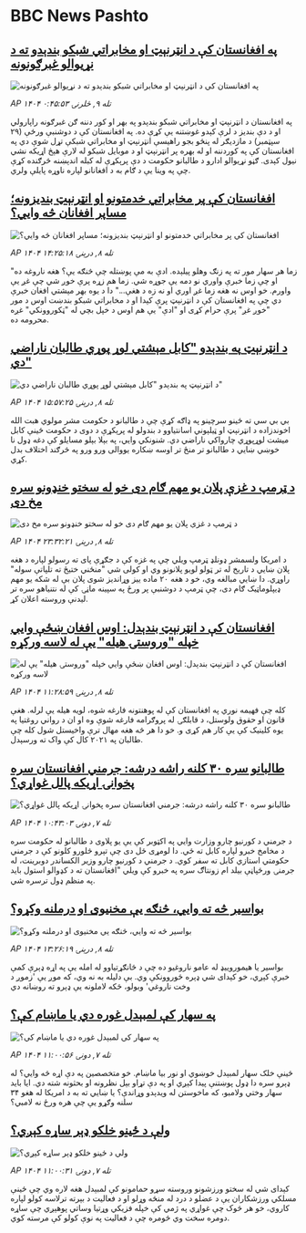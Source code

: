 # BBC News Pashto## [په افغانستان کې د انټرنېټ او مخابراتي شبکو بندېدو ته د نړيوالو غبرګونونه](https://www.bbc.com/pashto/articles/cvgnzxxnzm0o?at_medium=RSS&at_campaign=rss?at_campaign=githubrss)![په افغانستان کې د انټرنېټ او مخابراتي شبکو بندېدو ته د نړيوالو غبرګونونه](https://ichef.bbci.co.uk/ace/ws/240/cpsprodpb/d617/live/cfb82940-9e5f-11f0-928c-71dbb8619e94.jpg)_AP ۱۴۰۴ تله ۹, څلرنۍ ۰:۴۵:۵۳_په افغانستان د انټرنېټ او مخابراتي شبکو بندېدو په بهر او کور دننه ګن غبرګونه راپارولي او د دې بنديز د لرې کېدو غوښتنه یې کړې ده. په افغانستان کې د دوشنبې ورځې (۲۹ سپټمبر) د مازديګر له پنځو بجو راهيسې انټرنېټ او مخابراتي شبکې تړل شوې دي په افغانستان کې په کوردننه او له بهره پر انټرنېټ او د موبايل شبکو له لارې هېڅ اړيکه نشي نيول کېدی. ګڼو نړيوالو ادارو د طالبانو حکومت د دې پرېکړې له کبله اندېښنه څرګنده کړې چې په وینا یې د ګام به د افغانانو لپاره ناوړه پایلې ولري.## [افغانستان کې پر مخابراتي خدمتونو او انټرنېټ بندیزونه؛  مساپر افغانان څه وایي؟](https://www.bbc.com/pashto/articles/c4gk41xn9dyo?at_medium=RSS&at_campaign=rss?at_campaign=githubrss)![افغانستان کې پر مخابراتي خدمتونو او انټرنېټ بندیزونه؛  مساپر افغانان څه وایي؟](https://ichef.bbci.co.uk/ace/ws/240/cpsprodpb/508d/live/86eb4d20-9e08-11f0-bc74-c938242ac6b1.jpg)_AP ۱۴۰۴ تله ۸, درېنۍ ۱۴:۲۵:۱۸_"زما هر سهار مور ته په زنګ وهلو پیلېده. ادې به مې پوښتله چې څنګه یې؟ هغه ناروغه ده او چې زما خبرې واوري نو دمه یې جوړه شي. زما هم زړه پرې خوږ شي چې غږ یې واورم. خو اوس نه هغه زما غږ اوري او نه زه د هغې..."
دا د یوه بهر مېشتي افغان خبرې دي چې په افغانستان کې د انټرنېټ پرې کېدا او د مخابراتي شبکو بندښت اوس د مور "خوږ غږ" پرې حرام کړی او "ادې" یې هم اوس د خپل بچي له "ټکوروونکي" غږه محرومه ده.## [ د انټرنېټ په بندېدو "کابل مېشتي لوړ پوړي طالبان ناراضي دي"](https://www.bbc.com/pashto/articles/cqxzel1v9dxo?at_medium=RSS&at_campaign=rss?at_campaign=githubrss)![ د انټرنېټ په بندېدو "کابل مېشتي لوړ پوړي طالبان ناراضي دي"](https://ichef.bbci.co.uk/ace/ws/240/cpsprodpb/f13e/live/248abfa0-9e15-11f0-928c-71dbb8619e94.jpg)_AP ۱۴۰۴ تله ۸, درېنۍ ۱۵:۵۷:۲۵_بي بي سي ته ځینو سرچینو په ډاګه کړې چې د طالبانو د حکومت مشر مولوي هبت الله اخوندزاده د انټرنېټ او ټیلېوني اسانتیاوو د بندولو له پرېکړې د دوی د حکومت ځینې کابل میشت لوړپوړي چارواکي ناراضي دي. شنونکي وایي، په بېلا بېلو مسایلو کې دغه ډول نا خوښي ښایي د طالبانو تر منځ تر اوسه ښکاره یووالی ورو ورو په څرګند اختلاف بدل کړي.## [د ټرمپ د غزې پلان یو مهم ګام دی خو له سختو خنډونو سره مخ دی](https://www.bbc.com/pashto/articles/c4g781dgqn3o?at_medium=RSS&at_campaign=rss?at_campaign=githubrss)![د ټرمپ د غزې پلان یو مهم ګام دی خو له سختو خنډونو سره مخ دی](https://ichef.bbci.co.uk/ace/ws/240/cpsprodpb/7c93/live/f846d1e0-9dce-11f0-9f23-2534d63ace40.jpg)_AP ۱۴۰۴ تله ۸, درېنۍ ۲۳:۳۲:۲۱_د امریکا ولسمشر ډونلډ ټرمپ ویلي چې په غزه کې د جګړې پای ته رسولو لپاره د هغه پلان ښايي د تاریخ له تر ټولو لویو پلانونو وي او کولی شي "منځني ختیځ ته تلپاتې سوله" راوړي.
دا ښایي مبالغه وي، خو د هغه ۲۰ ماده ییز وړاندیز شوی پلان بې له شکه یو مهم ډیپلوماټیک ګام دی، چې ټرمپ د دوشنبې پر ورځ په سپینه ماڼۍ کې له نتنیاهو سره تر لیدنې وروسته اعلان کړ.## [افغانستان کې د انټرنېټ بندېدل: اوس افغان ښځې وايي خپله "وروستۍ هیله" یې له لاسه ورکړه](https://www.bbc.com/pashto/articles/cq8ew9k35e4o?at_medium=RSS&at_campaign=rss?at_campaign=githubrss)![افغانستان کې د انټرنېټ بندېدل: اوس افغان ښځې وايي خپله "وروستۍ هیله" یې له لاسه ورکړه](https://ichef.bbci.co.uk/ace/ws/240/cpsprodpb/8da9/live/aa3b3050-9de6-11f0-b741-177e3e2c2fc7.jpg)_AP ۱۴۰۴ تله ۸, درېنۍ ۱۱:۲۸:۵۹_کله چې فهیمه نوري  په افغانستان کې له پوهنتونه فارغه شوه، لویه هیله یې لرله.
هغې قانون او حقوق ولوستل، د قابلګۍ له پروګرامه فارغه شوې وه او ان د رواني روغتیا په یوه کلینیک کې یې کار هم کړی و.
خو دا هر څه هغه مهال ترې واخیستل شول کله چې طالبان په ۲۰۲۱ کال کې واک ته ورسېدل.## [طالبانو سره ۳۰ کلنه راشه درشه: جرمني افغانستان سره پخوانۍ اړیکه پالل غواړي؟](https://www.bbc.com/pashto/articles/cy4rw98j13ro?at_medium=RSS&at_campaign=rss?at_campaign=githubrss)![طالبانو سره ۳۰ کلنه راشه درشه: جرمني افغانستان سره پخوانۍ اړیکه پالل غواړي؟](https://ichef.bbci.co.uk/ace/ws/240/cpsprodpb/74bd/live/21d66b60-9d20-11f0-928c-71dbb8619e94.jpg)_AP ۱۴۰۴ تله ۷, دونۍ ۱۰:۴۳:۰۳_د جرمني د کورنیو چارو وزارت وايي په اکټوبر کې یې یو پلاوی د طالبانو له حکومت سره د مخامخ خبرو لپاره کابل ته ځي. دا لومړی ځل دی چې تېرو څلورو کلونو کې د جرمني حکومتي استازي کابل ته سفر کوي.
د جرمني د کورنیو چارو وزیر الکساندر دوبرینت، له جرمنۍ ورځپاڼې بیلد ام زونتاګ سره په خبرو کې ویلي
"افغانستان ته د کډوالو استول باید په منظم ډول ترسره شي.## [بواسیر څه ته وايي، څنګه یې مخنیوی او درملنه وکړو؟](https://www.bbc.com/pashto/articles/cm23g381rj4o?at_medium=RSS&at_campaign=rss?at_campaign=githubrss)![بواسیر څه ته وايي، څنګه یې مخنیوی او درملنه وکړو؟](https://ichef.bbci.co.uk/ace/ws/240/cpsprodpb/998d/live/e5b07640-4468-11f0-bace-e1270fc31f5e.png)_AP ۱۴۰۴ تله ۸, درېنۍ ۱۳:۲۶:۱۹_بواسیر یا هیموروییډ له عامو ناروغیو ده چې د ځانګړتیاوو له امله یې په اړه ډېرې کمې خبرې کېږي، خو کېدای شي ډېره ځوروونکې وي. 
بې دلیله به نه وي، که موږ یې 'زموږ د وخت ناروغي' وبولو، ځکه لاملونه یې ډېرو ته روښانه دي## [په سهار کې لمبېدل غوره دي یا ماښام کې؟](https://www.bbc.com/pashto/articles/c8d75p667e5o?at_medium=RSS&at_campaign=rss?at_campaign=githubrss)![په سهار کې لمبېدل غوره دي یا ماښام کې؟](https://ichef.bbci.co.uk/ace/ws/240/cpsprodpb/0c30/live/235a0ad0-9b83-11f0-b741-177e3e2c2fc7.jpg)_AP ۱۴۰۴ تله ۷, دونۍ ۱۱:۰۰:۵۶_ځینې خلک سهار لمبېدل خوښوي او نور بیا ماښام. خو متخصصین په دې اړه څه وايي؟
له ډېرو سره دا ډول پوښتنې پیدا کېږي او په دې تړاو بېل نظرونه او بحثونه شته دي. 
 ایا باید سهار وختي ولامبو، که ماخوستن له ویدېدو وړاندې؟‌ یا ښايي ته به د امریکا له هغو ۳۴ سلنه وګړو یې چې هره ورځ نه لامبي؟## [ولې د ځینو خلکو ډېر ساړه کېږي؟](https://www.bbc.com/pashto/articles/c2lxwdexde0o?at_medium=RSS&at_campaign=rss?at_campaign=githubrss)![ولې د ځینو خلکو ډېر ساړه کېږي؟](https://ichef.bbci.co.uk/ace/ws/240/cpsprodpb/8beb/live/e1555440-9d22-11f0-92db-77261a15b9d2.jpg)_AP ۱۴۰۴ تله ۷, دونۍ ۱۱:۰۰:۳۱_کېدای شي له سختو ورزشونو وروسته سړو حمامونو کې لمبېدل هغه لاره وي چې ځینې مسلکي ورزشکاران یې د عضلو د درد له منځه وړلو او د فعالیت د بېرته ترلاسه کولو لپاره کاروي، خو هر څوک چې غواړي په ژمي کې خپله فزیکي وړتیا وساتي پوهېږي چې ساړه دومره سخت وي څومره چې د فعالیت په نوې کولو کې مرسته کوي.
